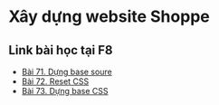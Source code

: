 # Xây dựng website Shoppe

## Link bài học tại F8
- [Bài 71. Dựng base soure](https://fullstack.edu.vn/learning/html-css?id=2169)
- [Bài 72. Reset CSS](https://fullstack.edu.vn/learning/html-css?id=2170)
- [Bài 73. Dựng base CSS](https://fullstack.edu.vn/learning/html-css?id=2171)